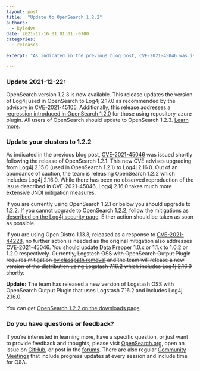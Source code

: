 ```yaml
---
layout: post
title:  "Update to OpenSearch 1.2.2"
authors:
  - kyledvs
date: 2021-12-16 01:01:01 -0700
categories:
  - releases

excerpt: "As indicated in the previous blog post, CVE-2021-45046 was issued shortly following the release of OpenSearch 1.2.1. This new CVE advises upgrading from Log4j 2.15.0 (used in OpenSearch 1.2.1) to Log4j 2.16.0. Out of an abundance of caution, the team is releasing OpenSearch 1.2.2 which includes Log4j 2.16.0. While there has been no observed reproduction of the issue described in CVE-2021-45046, Log4j 2.16.0 takes much more extensive JNDI mitigation measures."

---
```


### Update 2021-12-22:

OpenSearch version 1.2.3 is now available. This release updates the version of Log4j used in OpenSearch to Log4j 2.17.0 as recommended by the advisory in [CVE-2021-45105](https://cve.mitre.org/cgi-bin/cvename.cgi?name=CVE-2021-45105). Additionally, this release addresses a [regression introduced in OpenSearch 1.2.0](https://github.com/opensearch-project/OpenSearch/issues/1734) for those using repository-azure plugin. All users of OpenSearch should update to OpenSearch 1.2.3. [Learn more](/blog/releases/2021/12/update-1-2-3/).

### Update your clusters to 1.2.2

As indicated in the previous blog post, [CVE-2021-45046](https://nvd.nist.gov/vuln/detail/CVE-2021-45046) was issued shortly following the release of OpenSearch 1.2.1. This new CVE advises upgrading from Log4j 2.15.0 (used in OpenSearch 1.2.1) to Log4j 2.16.0. Out of an abundance of caution, the team is releasing OpenSearch 1.2.2 which includes Log4j 2.16.0. While there has been no observed reproduction of the issue described in CVE-2021-45046, Log4j 2.16.0 takes much more extensive JNDI mitigation measures.

If you are currently using OpenSearch 1.2.1 or below you should upgrade to 1.2.2. If you cannot upgrade to OpenSearch 1.2.2, follow the mitigations as [described on the Log4j security page](https://logging.apache.org/log4j/2.x/security.html#Fixed_in_Log4j_2.16.0). Either action should be taken as soon as possible.

If you are using Open Distro 1.13.3, released as a response to [CVE-2021-44228](https://nvd.nist.gov/vuln/detail/CVE-2021-44228), no further action is needed as the original mitigation also addresses CVE-2021-45046. You should update Data Prepper 1.0.x or 1.1.x to 1.0.2 or 1.2.0 respectively. ~~Currently, Logstash OSS with OpenSearch Output Plugin requires mitigation [by classpath removal](https://discuss.elastic.co/t/apache-log4j2-remote-code-execution-rce-vulnerability-cve-2021-44228-esa-2021-31/291476#:~:text=Users%20have%20noticed%20that%20the%20newly%20released%20Logstash%206.8.21) and the team will release a new version of the distribution using Logstash 7.16.2 which includes Log4j 2.16.0 shortly.~~ 

**Update:** The team has released a new version of Logstash OSS with OpenSearch Output Plugin that uses Logstash 7.16.2 and includes Log4j 2.16.0.

You can get [OpenSearch 1.2.2 on the downloads page](/downloads.html).

### Do you have questions or feedback?

If you’re interested in learning more, have a specific question, or just want to provide feedback and thoughts, please visit [OpenSearch.org](https://opensearch.org/), open an issue on [GitHub](https://github.com/opensearch-project/OpenSearch/issues), or post in the [forums](https://discuss.opendistrocommunity.dev/). There are also regular [Community Meetings](https://opensearch.org/events/) that include progress updates at every session and include time for Q&A.
